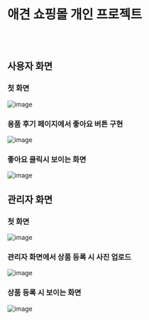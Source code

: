 # 애견 쇼핑몰 개인 프로젝트
<br>
<br>

## 사용자 화면
### 첫 화면
![image](https://github.com/user-attachments/assets/65fb8b4f-305f-40b7-b9c0-1989b9f6412d)

### 용품 후기 페이지에서 좋아요 버튼 구현
![image](https://github.com/user-attachments/assets/d7b9f8da-1252-4d40-bbfb-42e7fab985fb)

### 좋아요 클릭시 보이는 화면
![image](https://github.com/user-attachments/assets/ade0a392-c5c8-4d84-945a-ce907304d781)


## 관리자 화면

### 첫 화면
![image](https://github.com/user-attachments/assets/6d6ff72e-34b6-45f8-85e3-7f00bb06b591)

### 관리자 화면에서 상품 등록 시 사진 업로드
![image](https://github.com/user-attachments/assets/53f26603-fef8-43d4-a7c2-3440d4f8fcaf)

### 상품 등록 시 보이는 화면
![image](https://github.com/user-attachments/assets/50a5cb92-4ea1-40b5-8df2-c540b7c22fcd)




